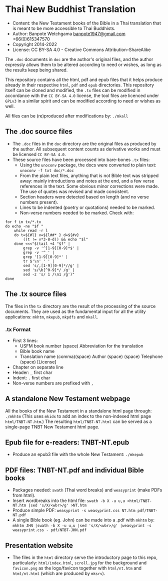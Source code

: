 # Thai New Buddhist Translation
* Content: the New Testament books of the Bible in a Thai translation
  that is meant to be more accessible to Thai Buddhists.
* Author: Banpote Wetchgama <banpote1947@gmail.com> +66(0)615347570
* Copyright 2014-2022
* License: CC BY-SA 4.0 - Creative Commons Attribution–ShareAlike

The `.doc` documents in `doc` are the author's original files, and the author
expressly allows them to be altered according to need or wishes, as long as
the results keep being shared.

This repository contains all the html, pdf and epub files that it helps produce
already in their respective `html`, `pdf` and `epub` directories.
This repository itself can be cloned and modified, the `.tx` files can be modified
in accordance with the `CC BY-SA 4.0` license, the tool files are licenced under
`GPLv3` in a similar spirit and can be modified according to need or wishes as well.

All files can be (re)produced after modifications by: `./mkall`

## The .doc source files
* The `.doc` files in the `doc` directory are the original files as produced by the author.
  All subsequent content counts as derivative works and must be licensed `CC BY-SA 4.0`.
* These source files have been processed into bare-bones `.tx` files:
  - Using the `unoconv` package, the docs were converted to plain text: `unoconv -f txt doc/*.doc`
  - From the plain text files, anything that is not Bible text was stripped away:
    mainly introductions and notes at the end, and a few verse references in the text.
    Some obvious minor corrections were made. The use of quotes was revised and made consistent.
  - Section headers were detected based on length (and no verse numbers present).
  - Lines to be indented (poetry or quotations) needed to be marked.
  - Non-verse numbers needed to be marked. Check with:
```
for f in tx/*.tx
do echo -ne "$f "
	while read -r l
	do t=${#l} v=${l##* } d=${#v}
		((t != v*3-8-d)) && echo "$l"
	done <<<"$(tail +4 "$f" |
		grep -v '^[1-9][0-9]*$' |
		grep -v '^_' |
		grep '[1-9][0-9]*' |
		tr $'\n' ' ' |
		sed 's/,[1-9][0-9]*//g' |
		sed 's/\b[^0-9]*/ /g' |
		sed -z 's/ 1 /\n1 /g')"
done
```

## The .tx source files
The files in the `tx` directory are the result of the processing of the source documents.
They are used as the fundamental input for all the utility applications:
`mkhtm`, `mkepub`, `mkpdfs` and `mkall`.

### .tx Format
* First 3 lines:
  - USFM book number (space) Abbreviation for the translation
  - Bible book name
  - Translation name (comma)(space) Author (space) <Email> (space) Telephone (space) [License]
* Chapter on separate line
* Header: `_` first char
* Indent: `.` first char
* Non-verse numbers are prefixed with `,`

## A standalone New Testament webpage
All the books of the New Testament in a standalone html page through: `./mkhtm`
(This uses `mkidx` to add an index to the non-indexed html page `html/TNBT-NT.htm`.)
The resulting `html/TNBT-NT.html` can be served as a single-page TNBT New Testament html page.

## Epub file for e-readers: TNBT-NT.epub
* Produce an epub3 file with the whole New Testament: `./mkepub`

## PDF files: TNBT-NT.pdf and individual Bible books
* Packages needed: `swath` (Thai word breaks) and `weasyprint` (make PDFs from html).
* Insert wordbreaks into the html file: `swath -b X -u u,u <html/TNBT-NT.htm |sed 's/X/<wbr>/g' >NT.htm`
* Produce simple PDF: `weasyprint -s weasyprint.css NT.htm pdf/TNBT-NT.pdf`
* A single Bible book (eg. John) can be made into a .pdf with `mkhtm` by:
  `mkhtm JHN |swath -b X -u u,u |sed 's/X/<wbr>/g' |weasyprint -s weasyprint.css - pdf/NTBT-JHN.pdf`

## Presentation website
* The files in the `html` directory serve the introductory page to this repo, particularly:
  `html/index.html`, `scroll.jpg` for the background and `favicon.png` as the logo/favicon
  together with `html/nt.htm` and `html/nt.html` (which are produced by `mksrv`).
